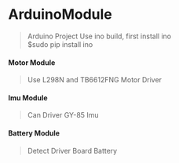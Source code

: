 # ArduinoModule
> Arduino Project Use ino build, first install ino  
$sudo pip install ino

#### Motor Module
> Use L298N and TB6612FNG Motor Driver

#### Imu Module
> Can Driver GY-85 Imu

#### Battery Module
> Detect Driver Board Battery
